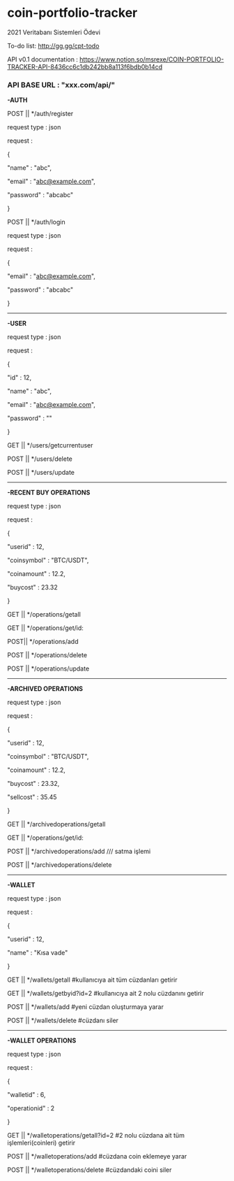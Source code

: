 # coin-portfolio-tracker
2021 Veritabanı Sistemleri Ödevi


To-do list: http://gg.gg/cpt-todo


API v0.1 documentation : https://www.notion.so/msrexe/COIN-PORTFOLIO-TRACKER-API-8436cc6c1db242bb8a113f6bdb0b14cd

### **API BASE URL : "xxx.com/api/"**

**-AUTH**

POST || */auth/register

request type : json

request :

{

"name" : "abc",

"email" : "abc@example.com",

"password" : "abcabc"

}

POST || */auth/login

request type : json

request :

{

"email" : "abc@example.com",

"password" : "abcabc"

}

**********************************************************

**-USER**

request type : json

request :

{

"id" : 12,

"name" : "abc",

"email" : "abc@example.com",

"password" : ""

}

GET || */users/getcurrentuser

POST || */users/delete

POST || */users/update

**********************************************************

**-RECENT BUY OPERATIONS**

request type : json

request :

{

"userid" : 12,

"coinsymbol" : "BTC/USDT",

"coinamount" : 12.2,

"buycost" : 23.32

}

GET || */operations/getall

GET || */operations/get/id:<id>

POST|| */operations/add

POST || */operations/delete

POST || */operations/update

**********************************************************

**-ARCHIVED OPERATIONS**

request type : json

request :

{

"userid" : 12,

"coinsymbol" : "BTC/USDT",

"coinamount" : 12.2,

"buycost" : 23.32,

"sellcost" : 35.45

}

GET || */archivedoperations/getall

GET || */operations/get/id:<id>

POST || */archivedoperations/add /// satma işlemi

POST || */archivedoperations/delete

**********************************************************

**-WALLET**

request type : json

request :

{

"userid" : 12,

"name" : "Kısa vade"

}

GET || */wallets/getall #kullanıcıya ait tüm cüzdanları getirir

GET || */wallets/getbyid?id=2 #kullanıcıya ait 2 nolu cüzdanını getirir

POST || */wallets/add #yeni cüzdan oluşturmaya yarar

POST || */wallets/delete #cüzdanı siler

**********************************************************

**-WALLET OPERATIONS**

request type : json

request :

{

"walletid" : 6,

"operationid" : 2

}

GET || */walletoperations/getall?id=2 #2 nolu cüzdana ait tüm işlemleri(coinleri) getirir

POST || */walletoperations/add #cüzdana coin eklemeye yarar

POST || */walletoperations/delete #cüzdandaki coini siler

